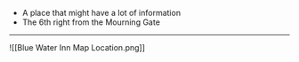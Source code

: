 - A place that might have a lot of information
- The 6th right from the Mourning Gate

---
![[Blue Water Inn Map Location.png]]